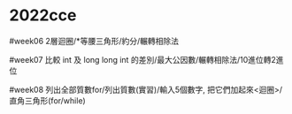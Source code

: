 # 2022cce

  #week06 2層迴圈/*等腰三角形/約分/輾轉相除法
  
  #week07 比較 int  及 long long int 的差別/最大公因數/輾轉相除法/10進位轉2進位
  
  #week08 列出全部質數for/列出質數(實習)/輸入5個數字, 把它們加起來<迴圈>/直角三角形(for/while)
